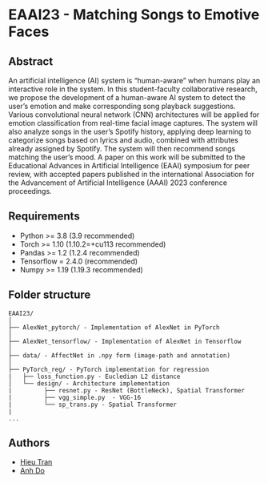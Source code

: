 # EAAI23 - Matching Songs to Emotive Faces
## Abstract
An artificial intelligence (AI) system is “human-aware” when humans play an interactive role in the system. In this student-faculty collaborative research, we propose the development of a human-aware AI system to detect the user’s emotion and make corresponding song playback suggestions. Various convolutional neural network (CNN) architectures will be applied for emotion classification from real-time facial image captures. The system will also analyze songs in the user’s Spotify history, applying deep learning to categorize songs based on lyrics and audio, combined with attributes already assigned by Spotify. The system will then recommend songs matching the user’s mood. A paper on this work will be submitted to the Educational Advances in Artificial Intelligence (EAAI) symposium for peer review, with accepted papers published in the international Association for the Advancement of Artificial Intelligence (AAAI) 2023 conference proceedings.

## Requirements
* Python >= 3.8 (3.9 recommended)
* Torch >= 1.10 (1.10.2=+cu113 recommended)
* Pandas >= 1.2 (1.2.4 recommended)
* Tensorflow = 2.4.0 (recommended)
* Numpy >= 1.19 (1.19.3 recommended)

## Folder structure
```
EAAI23/
│
├── AlexNet_pytorch/ - Implementation of AlexNet in PyTorch
│
├── AlexNet_tensorflow/ - Implementation of AlexNet in Tensorflow
│
├── data/ - AffectNet in .npy form (image-path and annotation)
│
├── PyTorch_reg/ - PyTorch implementation for regression
|   ├── loss_function.py - Eucledian L2 distance
│   └── design/ - Architecture implementation
|         ├── resnet.py - ResNet (BottleNeck), Spatial Transformer
|         ├── vgg_simple.py  - VGG-16
|         └── sp_trans.py - Spatial Transformer
|
...
```

## Authors
* [Hieu Tran](https://github.com/hieumtran)
* [Anh Do](https://github.com/anhphuongdo34) 

<!-- └──, ├──, │  --> 

